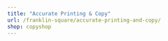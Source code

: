 ```yaml
---
title: "Accurate Printing & Copy"
url: /franklin-square/accurate-printing-and-copy/
shop: copyshop
---
```

